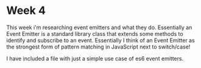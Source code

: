 # Week 4

This week i'm researching event emitters and what they do.  Essentially an Event Emitter is a standard library class that extends some methods to identify and subscribe to an event.  Essentially I think of an Event Emitter as the strongest form of pattern matching in JavaScript next to switch/case!

I have included a file with just a simple use case of es6 event emitters.
